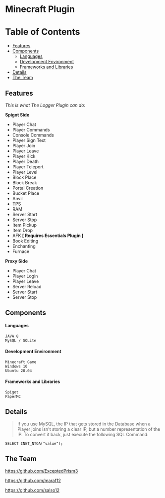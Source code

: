 # Minecraft Plugin
>

# Table of Contents
* [Features](#Features)
* [Components](#Components)
    * [Languages](#Languages)
    * [Development Environment](#Development-Environment)
    * [Frameworks and Libraries](#Frameworks-and-Libraries)
* [Details](#details)
* [The Team](#the-team)

## Features
*This is what The Logger Plugin can do:*

**Spigot Side**
* Player Chat
* Player Commands
* Console Commands
* Player Sign Text
* Player Join
* Player Leave
* Player Kick
* Player Death
* Player Teleport
* Player Level
* Block Place
* Block Break
* Portal Creation
* Bucket Place
* Anvil
* TPS
* RAM
* Server Start
* Server Stop
* Item Pickup
* Item Drop
* AFK **[ Requires Essentials Plugin ]**
* Book Editing
* Enchanting
* Furnace

**Proxy Side**
* Player Chat
* Player Login
* Player Leave
* Server Reload
* Server Start
* Server Stop
## Components

#### Languages
```
JAVA 8
MySQL / SQLite  
```
#### Development Environment
```
Minecraft Game 
Windows 10
Ubuntu 20.04
```
#### Frameworks and Libraries
```
Spigot
PaperMC
```
## Details

>If you use MySQL, the IP that gets stored in the Database when a Player joins
isn't storing a clear IP, but a number representation of the IP.
To convert it back, just execute the following SQL Command:
```mysql
SELECT INET_NTOA("value");
```

## The Team
https://github.com/ExceptedPrism3

https://github.com/maraf12

https://github.com/salso12

